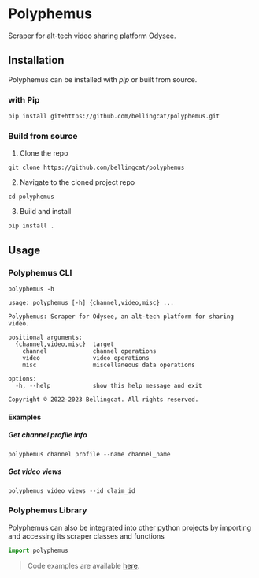 # Polyphemus

Scraper for alt-tech video sharing platform [Odysee](https://odysee.com/).

## Installation

Polyphemus can be installed with *pip* or built from source.

### with Pip

```commandline
pip install git+https://github.com/bellingcat/polyphemus.git
```

### Build from source

1. Clone the repo

```commandline
git clone https://github.com/bellingcat/polyphemus
```

2. Navigate to the cloned project repo

```commandline
cd polyphemus
```

3. Build and install

```commandline
pip install .
```

## Usage

### Polyphemus CLI

```commandline
polyphemus -h
```

```commandline
usage: polyphemus [-h] {channel,video,misc} ...

Polyphemus: Scraper for Odysee, an alt-tech platform for sharing video.

positional arguments:
  {channel,video,misc}  target
    channel             channel operations
    video               video operations
    misc                miscellaneous data operations

options:
  -h, --help            show this help message and exit

Copyright © 2022-2023 Bellingcat. All rights reserved.

```

#### Examples

##### Get channel profile info

```commandline
polyphemus channel profile --name channel_name
```

##### Get video views

```commandline
polyphemus video views --id claim_id
```

### Polyphemus Library

Polyphemus can also be integrated into other python projects by importing and accessing its scraper classes and
functions

```python
import polyphemus
```

> Code examples are available [here](examples).
